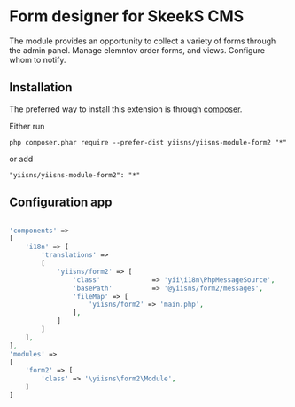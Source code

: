 Form designer for SkeekS CMS
===================================

The module provides an opportunity to collect a variety of forms through the admin panel. Manage elemntov order forms, and views. Configure whom to notify.

Installation
------------

The preferred way to install this extension is through [composer](http://getcomposer.org/download/).

Either run

```
php composer.phar require --prefer-dist yiisns/yiisns-module-form2 "*"
```

or add

```
"yiisns/yiisns-module-form2": "*"
```

Configuration app
----------

```php

'components' =>
[
    'i18n' => [
        'translations' =>
        [
            'yiisns/form2' => [
                'class'             => 'yii\i18n\PhpMessageSource',
                'basePath'          => '@yiisns/form2/messages',
                'fileMap' => [
                    'yiisns/form2' => 'main.php',
                ],
            ]
        ]
    ],
],
'modules' =>
[
    'form2' => [
        'class' => '\yiisns\form2\Module',
    ]
]

```
